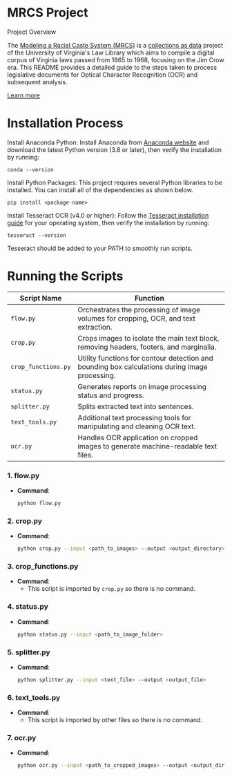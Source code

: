 # MRCS Project 

Project Overview

The [Modeling a Racial Caste System (MRCS)](http://uvalawlibrary8dev.prod.acquia-sites.com/mrcs/) is a [collections as data](https://collectionsasdata.github.io/part2whole/) project of the University of Virginia's Law Library which aims to compile a digital corpus of Virginia laws passed from 1865 to 1968, focusing on the Jim Crow era. This README provides a detailed guide to the steps taken to process legislative documents for Optical Character Recognition (OCR) and subsequent analysis.

[Learn more](http://uvalawlibrary8dev.prod.acquia-sites.com/mrcs/) 



# Installation Process 

Install Anaconda Python: Install Anaconda from [Anaconda website](https://www.anaconda.com/distribution/) and download the latest Python version (3.8 or later), then verify the installation by running: 

```
conda --version

```
Install Python Packages: This project requires several Python libraries to be installed. You can install all of the dependencies as shown below.

```
pip install <package-name>
```

Install Tesseract OCR (v4.0 or higher): Follow the [Tesseract installation guide](https://tesseract-ocr.github.io/tessdoc/Installation.html) for your operating system, then verify the installation by running:
```
tesseract --version
```
Tesseract should be added to your PATH to smoothly run scripts. 

# Running the Scripts 


| Script Name       | Function                                                                                           |
|-------------------|----------------------------------------------------------------------------------------------------|
| `flow.py`         | Orchestrates the processing of image volumes for cropping, OCR, and text extraction.               |
| `crop.py`         | Crops images to isolate the main text block, removing headers, footers, and marginalia.            |
| `crop_functions.py` | Utility functions for contour detection and bounding box calculations during image processing.     |
| `status.py`       | Generates reports on image processing status and progress.                                         |
| `splitter.py`     | Splits extracted text into sentences.                     |
| `text_tools.py`   | Additional text processing tools for manipulating and cleaning OCR text.                           |
| `ocr.py`          | Handles OCR application on cropped images to generate machine-readable text files.                 |


### 1. **flow.py**
   - **Command**: 
     ```bash
     python flow.py
     ```
### 2. **crop.py**
   - **Command**:
     ```bash
     python crop.py --input <path_to_images> --output <output_directory>
     ```
### 3. **crop_functions.py**
   - **Command**: 
     - This script is imported by `crop.py` so there is no command. 
   
### 4. **status.py**
   - **Command**:
     ```bash
     python status.py --input <path_to_image_folder>
     ```
### 5. **splitter.py**
   - **Command**:
     ```bash
     python splitter.py --input <text_file> --output <output_file>
     ```
### 6. **text_tools.py**
   - **Command**: 
     - This script is imported by other files so there is no command. 

### 7. **ocr.py**
   - **Command**: 
     ```bash
     python ocr.py --input <path_to_cropped_images> --output <output_directory>
     ```

